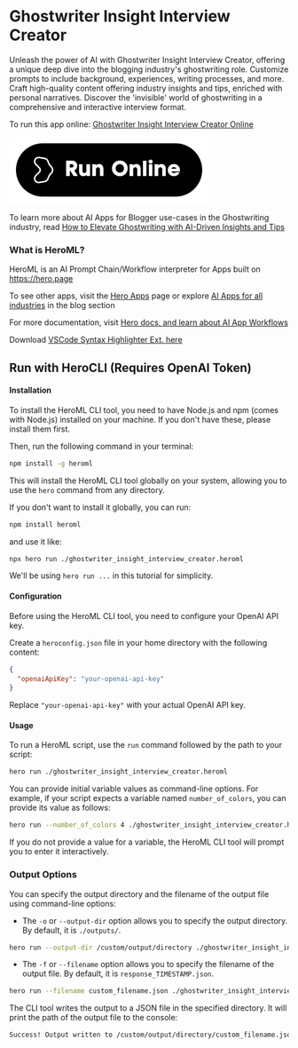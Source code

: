 # Ghostwriter Insight Interview Creator

Unleash the power of AI with Ghostwriter Insight Interview Creator, offering a unique deep dive into the blogging industry's ghostwriting role. Customize prompts to include background, experiences, writing processes, and more. Craft high-quality content offering industry insights and tips, enriched with personal narratives. Discover the 'invisible' world of ghostwriting in a comprehensive and interactive interview format.

To run this app online: [Ghostwriter Insight Interview Creator Online](https://hero.page/app/ghostwriter-insight-interview-creator-curating-in-depth-ghostwriter-insights/dY8uSffLa4R5XDLn8cnK)

[![Run Ghostwriter Insight Interview Creator Online](/assets/run.svg)](https://hero.page/app/ghostwriter-insight-interview-creator-curating-in-depth-ghostwriter-insights/dY8uSffLa4R5XDLn8cnK)

To learn more about AI Apps for Blogger use-cases in the Ghostwriting industry, read [How to Elevate Ghostwriting with AI-Driven Insights and Tips](https://hero.page/blog/ai/ghostwriting/how-to-elevate-ghostwriting-with-ai-driven-insights-and-tips/170902)

### What is HeroML?
HeroML is an AI Prompt Chain/Workflow interpreter for Apps built on https://hero.page 

To see other apps, visit the [Hero Apps](https://hero.page/apps) page or explore [AI Apps for all industries](https://hero.page/blog) in the blog section

For more documentation, visit [Hero docs, and learn about AI App Workflows](https://hero.page/tutorials/introduction-to-heroml)

Download [VSCode Syntax Highlighter Ext. here](https://marketplace.visualstudio.com/items?itemName=hero-page.heroml)

## Run with HeroCLI (Requires OpenAI Token)

#### Installation

To install the HeroML CLI tool, you need to have Node.js and npm (comes with Node.js) installed on your machine. If you don't have these, please install them first. 

Then, run the following command in your terminal:

```bash
npm install -g heroml
```

This will install the HeroML CLI tool globally on your system, allowing you to use the `hero` command from any directory.

If you don't want to install it globally, you can run:

```bash
npm install heroml
```

and use it like:

```bash
npx hero run ./ghostwriter_insight_interview_creator.heroml
```

We'll be using `hero run ...` in this tutorial for simplicity.

#### Configuration

Before using the HeroML CLI tool, you need to configure your OpenAI API key. 

Create a `heroconfig.json` file in your home directory with the following content:

```json
{
  "openaiApiKey": "your-openai-api-key"
}
```

Replace `"your-openai-api-key"` with your actual OpenAI API key.

#### Usage

To run a HeroML script, use the `run` command followed by the path to your script:

```bash
hero run ./ghostwriter_insight_interview_creator.heroml
```

You can provide initial variable values as command-line options. For example, if your script expects a variable named `number_of_colors`, you can provide its value as follows:

```bash
hero run --number_of_colors 4 ./ghostwriter_insight_interview_creator.heroml
```

If you do not provide a value for a variable, the HeroML CLI tool will prompt you to enter it interactively.

### Output Options

You can specify the output directory and the filename of the output file using command-line options:

- The `-o` or `--output-dir` option allows you to specify the output directory. By default, it is `./outputs/`.

```bash
hero run --output-dir /custom/output/directory ./ghostwriter_insight_interview_creator.heroml
```

- The `-f` or `--filename` option allows you to specify the filename of the output file. By default, it is `response_TIMESTAMP.json`.

```bash
hero run --filename custom_filename.json ./ghostwriter_insight_interview_creator.heroml
```

The CLI tool writes the output to a JSON file in the specified directory. It will print the path of the output file to the console:

```bash
Success! Output written to /custom/output/directory/custom_filename.json
```


